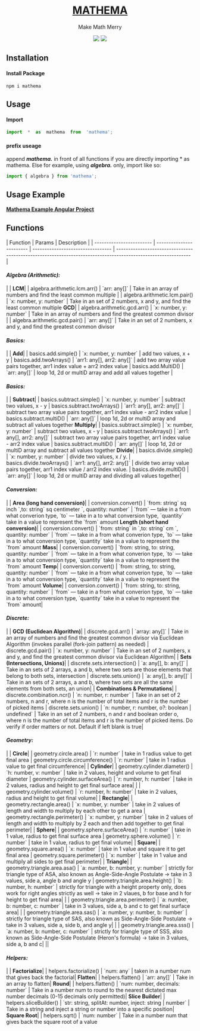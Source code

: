 
<div align="center">
  <a href="https://www.chartjs.org/" target="_blank">
    <h1 align="center">MATHEMA</h1>
  </a>Make Math Merry
</div>

<p align="center">
    <a href="https://www.npmjs.com/package/mathema"><img src="https://img.shields.io/npm/v/mathema.svg"></a>
    <a href="https://www.npmjs.com/package/mathema"><img src="https://img.shields.io/npm/dm/mathema.svg"></a>
</p>

## Installation
#### Install Package
```shell
npm i mathema
```

## Usage
#### Import
```javascript
import  *  as  mathema  from  'mathema';
```

#### prefix useage
append <b><i>mathema.</i></b> in front of all functions if you are directly importing * as mathema.
Else for example, using <b><i>algebra.</i></b> only, import like so:
```javascript
import { algebra } from 'mathema';
```
## Usage Example
**[Mathema Example Angular Project](https://github.com/ceotrammell/mathema-example)**

## Functions


| Function                  | Params                     | Description                                                                                                   |
| ------------------------ | ------------------------ | --------------------------------- | ------------------------------------------------------------------------------------------------------------- |
<h4><i>Algebra (Arithmetic):</i></h4>|                                                                                                |
<b>LCM</b>|
| algebra.arithmetic.lcm.arr()                 | `arr: any[]`                              | Take in an array of numbers and find the least common multiple                                                             |
| algebra.arithmetic.lcm.pair()       | `x: number, y: number` | Take in an set of 2 numbers, x and y, and find the least common multiple                                                              
 <b>GCD</b>|
| algebra.arithmetic.gcd.arr()                 | `x: number, y: number`                              | Take in an array of numbers and find the greatest common divisor                                                             |
| algebra.arithmetic.gcd.pair()       | `arr: any[]` | Take in an set of 2 numbers, x and y, and find the greatest common divisor                                                              
<h4><i>Basics:</i></h4>|                                                                                                |
<b>Add</b>|
| basics.add.simple()                 | `x: number, y: number`                              | add two values, x + y            
| basics.add.twoArrays()                 | `arr1: any[], arr2: any[]`                              | add two array value pairs together, arr1 index value + arr2 index value     
| basics.add.MultiD()                 | `arr: any[]`                              | loop 1d, 2d or multiD array and add all values together                                                      |
<h4><i>Basics:</i></h4>|                                                                                                |
<b>Subtract</b>|
| basics.subtract.simple()                 | `x: number, y: number`                              | subtract two values, x - y            
| basics.subtract.twoArrays()                 | `arr1: any[], arr2: any[]`                              | subtract two array value pairs together, arr1 index value - arr2 index value     
| basics.subtract.multiD()                 | `arr: any[]`                              | loop 1d, 2d or multiD array and subtract all values together
<b>Multiply</b>|
| basics.subtract.simple()                 | `x: number, y: number`                              | subtract two values, x - y            
| basics.subtract.twoArrays()                 | `arr1: any[], arr2: any[]`                              | subtract two array value pairs together, arr1 index value - arr2 index value     
| basics.subtract.multiD()                 | `arr: any[]`                              | loop 1d, 2d or multiD array and subtract all values together
<b>Divide</b>|
| basics.divide.simple()                 | `x: number, y: number`                              | divide two values, x / y.            
| basics.divide.twoArrays()                 | `arr1: any[], arr2: any[]`                              | divide two array value pairs together, arr1 index value / arr2 index value.     
| basics.divide.multiD()                 | `arr: any[]`                              | loop 1d, 2d or multiD array and dividing all values together|
<h4><i>Conversion:</i></h4>|                                                                                                |
<b>Area (long hand conversion)</b>|
| conversion.convert()                 | `from: string` sq inch `,to: string` sq centimeter `, quantity: number`                              | `from` — take in a from what converion type, `to` — take in a to what conversion type, `quantity` take in a value to represent the `from` amount
<b>Length (short hand conversion)</b>|
| conversion.convert()                 | `from: string` in `,to: string` cm `, quantity: number`                              | `from` — take in a from what converion type, `to` — take in a to what conversion type, `quantity` take in a value to represent the `from` amount
<b>Mass</b>|
| conversion.convert()                 | `from: string, to: string, quantity: number`                              | `from` — take in a from what converion type, `to` — take in a to what conversion type, `quantity` take in a value to represent the `from` amount
<b>Temp</b>|
| conversion.convert()                 | `from: string, to: string, quantity: number`                              | `from` — take in a from what converion type, `to` — take in a to what conversion type, `quantity` take in a value to represent the `from` amount
<b>Volume</b>|
| conversion.convert()                 | `from: string, to: string, quantity: number`                              | `from` — take in a from what converion type, `to` — take in a to what conversion type, `quantity` take in a value to represent the `from` amount|
<h4><i>Discrete:</i></h4>|                                                                                                |
<b>GCD (Euclidean Algorithm)</b>|
| discrete.gcd.arr()                 | `array: any[]` | Take in an array of numbers and find the greatest common divisor via Euclidean Algorithm (invokes parallel (fork-join pattern) as needed)
| discrete.gcd.pair()                 | `x: number, y: number` | Take in an set of 2 numbers, x and y, and find the greatest common divisor via Euclidean Algorithm|                                                                                              |
<b>Sets (Intersections, Unions)</b>|
| discrete.sets.intersection()                 | `a: any[], b: any[]` | Take in an sets of 2 arrays, a and b, where two sets are those elements that belong to both sets, intersection
| discrete.sets.union()                 | `a: any[], b: any[]` | Take in an sets of 2 arrays, a and b, where two sets are all the same elements from both sets, an union|                                                                                              |
<b>Combinations & Permutations</b>|
| discrete.combination.ncr()                 | `n: number, r: number` | Take in an set of 2 numbers, n and r, where n is the number of total items and r is the number of picked items
| discrete.sets.union()                 | `n: number, r: number, o?: boolean | undefined` | Take in an set of 2 numbers, n and r and boolean order o, where n is the number of total items and r is the number of picked items. Do verify if order matters or not. Default if left blank is true|
<h4><i>Geometry:</i></h4>|                                                                                                |
<b>Circle</b>|
| geometry.circle.area()                 | `r: number` | take in 1 radius value to get final area
| geometry.circle.circumference()                 | `r: number` | take in 1 radius value to get final circumference|                                                                                              |
<b>Cylinder</b>|
| geometry.cylinder.diameter()                 | `h: number, v: number` | take in 2 values, height and volume to get final diameter
| geometry.cylinder.surfaceArea()                 | `r: number, h: number` | take in 2 values, radius and height to get final surface area|                                                                                              |
| geometry.cylinder.volume()                 | `r: number, h: number` | take in 2 values, radius and height to get final volume|                                                                                              |
<b>Rectangle</b>|
| geometry.rectangle.area()                 | `x: number, y: number` | take in 2 values of length and width to multiply by each other to get a area
| geometry.rectangle.perimeter()                 | `x: number, y: number` | take in 2 values of length and width to multiply by 2 each and then add together to get final perimeter|                                                                                              |
<b>Sphere</b>|
| geometry.sphere.surfaceArea()                 | `r: number` | take in 1 value, radius to get final surface area
| geometry.sphere.volume()                 | `r: number` | take in 1 value, radius to get final volume|                                                                                              |
<b>Square</b>|
| geometry.square.area()                 | `x: number` | take in 1 value and square it to get final area
| geometry.square.perimeter()                 | `x: number` | take in 1 value and multiply all sides to get final perimeter|                                                                                              |
<b>Triangle</b>|
| geometry.triangle.area.asa()                 | `a: number, b: number, y: number` | strictly for triangle type of ASA, also known as Angle-Side-Angle Postulate -> take in 3 values, side a, angle b and angle y
| geometry.triangle.area.height()                 | `b: number, h: number` | strictly for triangle with a height property only, does work for right angles strictly as well -> take in 2 vlaues, b for base and h for height to get final area|                                                                                              |
| geometry.triangle.area.perimeter()                 | `a: number, b: number, c: number` | take in 3 values, side a, b and c to get final surface area|                                                                                              |
| geometry.triangle.area.sas()                 | `a: number, y: number, b: number` | strictly for triangle type of SAS, also known as Side-Angle-Side Postulate -> take in 3 values, side a, side b, and angle y|                                                                                              |
| geometry.triangle.area.sss()                 | `a: number, b: number, c: number` | strictly for triangle type of SSS, also known as Side-Angle-Side Postulate (Heron's formula) -> take in 3 values, side a, b and c|                                                                                              ||
<h4><i>Helpers:</i></h4>|                                                                                                |
<b>Factorialize</b>|
| helpers.factorialize()                 | `num: any` | taken in a number num that gives back the factorial|
<b>Flatten</b>|
| helpers.flatten()                 | `arr: any[]` | Take in an array to flatten|
<b>Round</b>|
| helpers.flatten()                 | `num: number, decimals: number` | Take in a number num to round to the nearest dictated max number decimals (0-15 decimals only permitted)|
<b>Slice Builder</b>|
| helpers.sliceBuilder()                 | `str: string, splitAt: number, inject: string | number` | Take in a string and inject a string or number into a specific position|
<b>Square Root</b>|
| helpers.sqrt()                 | `num: number` | Take in a number num that gives back the square root of a value

